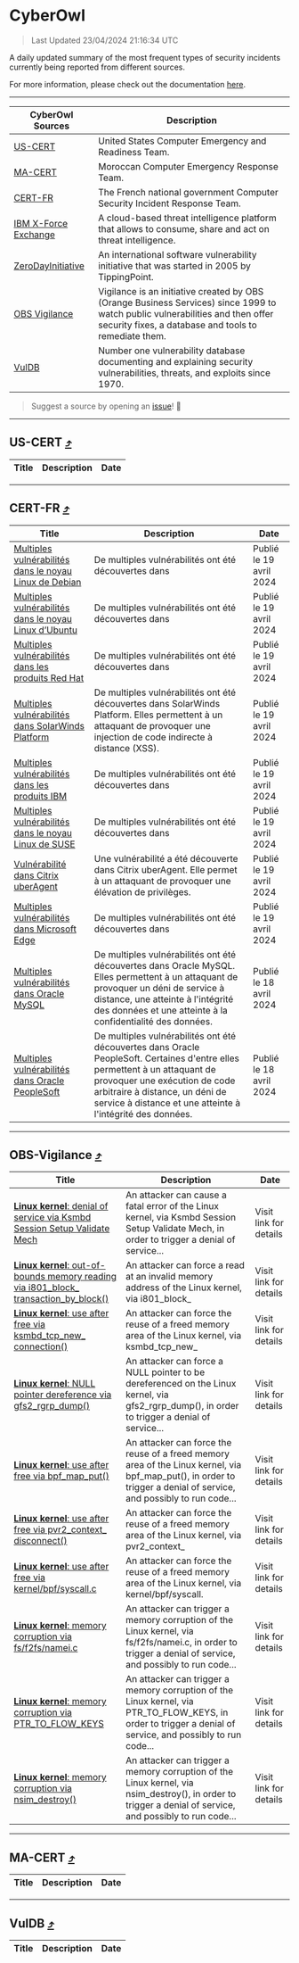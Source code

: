 
 <div id='top'></div>

# CyberOwl

 > Last Updated 23/04/2024 21:16:34 UTC
 
 A daily updated summary of the most frequent types of security incidents currently being reported from different sources.
 
 For more information, please check out the documentation [here](./docs/README.md).
 
 ---
 |CyberOwl Sources|Description|
 |---|---|
 |[US-CERT](#us-cert-arrow_heading_up)|United States Computer Emergency and Readiness Team.|
 |[MA-CERT](#ma-cert-arrow_heading_up)|Moroccan Computer Emergency Response Team.|
 |[CERT-FR](#cert-fr-arrow_heading_up)|The French national government Computer Security Incident Response Team.|
 |[IBM X-Force Exchange](#ibmcloud-arrow_heading_up)|A cloud-based threat intelligence platform that allows to consume, share and act on threat intelligence.|
 |[ZeroDayInitiative](#zerodayinitiative-arrow_heading_up)|An international software vulnerability initiative that was started in 2005 by TippingPoint.|
 |[OBS Vigilance](#obs-vigilance-arrow_heading_up)|Vigilance is an initiative created by OBS (Orange Business Services) since 1999 to watch public vulnerabilities and then offer security fixes, a database and tools to remediate them.|
 |[VulDB](#vuldb-arrow_heading_up)|Number one vulnerability database documenting and explaining security vulnerabilities, threats, and exploits since 1970.|
 
 > Suggest a source by opening an [issue](https://github.com/karimhabush/cyberowl/issues)! :raised_hands:
 ---

## US-CERT [:arrow_heading_up:](#cyberowl)

 |Title|Description|Date|
 |---|---|---|
 
 ---

## CERT-FR [:arrow_heading_up:](#cyberowl)

 |Title|Description|Date|
 |---|---|---|
 |[Multiples vulnérabilités dans le noyau Linux de Debian](https://www.cert.ssi.gouv.fr/avis/CERTFR-2024-AVI-0334/)|De multiples vulnérabilités ont été découvertes dans |Publié le 19 avril 2024|
 |[Multiples vulnérabilités dans le noyau Linux d’Ubuntu](https://www.cert.ssi.gouv.fr/avis/CERTFR-2024-AVI-0333/)|De multiples vulnérabilités ont été découvertes dans |Publié le 19 avril 2024|
 |[Multiples vulnérabilités dans les produits Red Hat](https://www.cert.ssi.gouv.fr/avis/CERTFR-2024-AVI-0332/)|De multiples vulnérabilités ont été découvertes dans |Publié le 19 avril 2024|
 |[Multiples vulnérabilités dans SolarWinds Platform](https://www.cert.ssi.gouv.fr/avis/CERTFR-2024-AVI-0331/)|De multiples vulnérabilités ont été découvertes dans SolarWinds Platform. Elles permettent à un attaquant de provoquer une injection de code indirecte à distance (XSS).|Publié le 19 avril 2024|
 |[Multiples vulnérabilités dans les produits IBM](https://www.cert.ssi.gouv.fr/avis/CERTFR-2024-AVI-0330/)|De multiples vulnérabilités ont été découvertes dans |Publié le 19 avril 2024|
 |[Multiples vulnérabilités dans le noyau Linux de SUSE](https://www.cert.ssi.gouv.fr/avis/CERTFR-2024-AVI-0329/)|De multiples vulnérabilités ont été découvertes dans |Publié le 19 avril 2024|
 |[Vulnérabilité dans Citrix uberAgent](https://www.cert.ssi.gouv.fr/avis/CERTFR-2024-AVI-0328/)|Une vulnérabilité a été découverte dans Citrix uberAgent. Elle permet à un attaquant de provoquer une élévation de privilèges.|Publié le 19 avril 2024|
 |[Multiples vulnérabilités dans Microsoft Edge](https://www.cert.ssi.gouv.fr/avis/CERTFR-2024-AVI-0327/)|De multiples vulnérabilités ont été découvertes dans |Publié le 19 avril 2024|
 |[Multiples vulnérabilités dans Oracle MySQL](https://www.cert.ssi.gouv.fr/avis/CERTFR-2024-AVI-0326/)|De multiples vulnérabilités ont été découvertes dans Oracle MySQL. Elles permettent à un attaquant de provoquer un déni de service à distance, une atteinte à l'intégrité des données et une atteinte à la confidentialité des données.|Publié le 18 avril 2024|
 |[Multiples vulnérabilités dans Oracle PeopleSoft](https://www.cert.ssi.gouv.fr/avis/CERTFR-2024-AVI-0325/)|De multiples vulnérabilités ont été découvertes dans Oracle PeopleSoft. Certaines d'entre elles permettent à un attaquant de provoquer une exécution de code arbitraire à distance, un déni de service à distance et une atteinte à l'intégrité des données.|Publié le 18 avril 2024|
 
 ---

## OBS-Vigilance [:arrow_heading_up:](#cyberowl)

 |Title|Description|Date|
 |---|---|---|
 |[<a href="https://vigilance.fr/vulnerability/Linux-kernel-denial-of-service-via-Ksmbd-Session-Setup-Validate-Mech-43632" class="noirorange"><b>Linux kernel</b>: denial of service via Ksmbd Session Setup Validate Mech</a>](https://vigilance.fr/vulnerability/Linux-kernel-denial-of-service-via-Ksmbd-Session-Setup-Validate-Mech-43632)|An attacker can cause a fatal error of the Linux kernel, via Ksmbd Session Setup Validate Mech, in order to trigger a denial of service...|Visit link for details|
 |[<a href="https://vigilance.fr/vulnerability/Linux-kernel-out-of-bounds-memory-reading-via-i801-block-transaction-by-block-43631" class="noirorange"><b>Linux kernel</b>: out-of-bounds memory reading via i801_block_<wbr>transaction_by_<wbr>block()</wbr></wbr></a>](https://vigilance.fr/vulnerability/Linux-kernel-out-of-bounds-memory-reading-via-i801-block-transaction-by-block-43631)|An attacker can force a read at an invalid memory address of the Linux kernel, via i801_block_|Visit link for details|
 |[<a href="https://vigilance.fr/vulnerability/Linux-kernel-use-after-free-via-ksmbd-tcp-new-connection-43630" class="noirorange"><b>Linux kernel</b>: use after free via ksmbd_tcp_new_<wbr>connection()</wbr></a>](https://vigilance.fr/vulnerability/Linux-kernel-use-after-free-via-ksmbd-tcp-new-connection-43630)|An attacker can force the reuse of a freed memory area of the Linux kernel, via ksmbd_tcp_new_|Visit link for details|
 |[<a href="https://vigilance.fr/vulnerability/Linux-kernel-NULL-pointer-dereference-via-gfs2-rgrp-dump-43625" class="noirorange"><b>Linux kernel</b>: NULL pointer dereference via gfs2_rgrp_dump()</a>](https://vigilance.fr/vulnerability/Linux-kernel-NULL-pointer-dereference-via-gfs2-rgrp-dump-43625)|An attacker can force a NULL pointer to be dereferenced on the Linux kernel, via gfs2_rgrp_dump(), in order to trigger a denial of service...|Visit link for details|
 |[<a href="https://vigilance.fr/vulnerability/Linux-kernel-use-after-free-via-bpf-map-put-43623" class="noirorange"><b>Linux kernel</b>: use after free via bpf_map_put()</a>](https://vigilance.fr/vulnerability/Linux-kernel-use-after-free-via-bpf-map-put-43623)|An attacker can force the reuse of a freed memory area of the Linux kernel, via bpf_map_put(), in order to trigger a denial of service, and possibly to run code...|Visit link for details|
 |[<a href="https://vigilance.fr/vulnerability/Linux-kernel-use-after-free-via-pvr2-context-disconnect-43622" class="noirorange"><b>Linux kernel</b>: use after free via pvr2_context_<wbr>disconnect()</wbr></a>](https://vigilance.fr/vulnerability/Linux-kernel-use-after-free-via-pvr2-context-disconnect-43622)|An attacker can force the reuse of a freed memory area of the Linux kernel, via pvr2_context_|Visit link for details|
 |[<a href="https://vigilance.fr/vulnerability/Linux-kernel-use-after-free-via-kernel-bpf-syscall-c-43621" class="noirorange"><b>Linux kernel</b>: use after free via kernel/bpf/syscall.c</a>](https://vigilance.fr/vulnerability/Linux-kernel-use-after-free-via-kernel-bpf-syscall-c-43621)|An attacker can force the reuse of a freed memory area of the Linux kernel, via kernel/bpf/syscall.|Visit link for details|
 |[<a href="https://vigilance.fr/vulnerability/Linux-kernel-memory-corruption-via-fs-f2fs-namei-c-43620" class="noirorange"><b>Linux kernel</b>: memory corruption via fs/f2fs/namei.c</a>](https://vigilance.fr/vulnerability/Linux-kernel-memory-corruption-via-fs-f2fs-namei-c-43620)|An attacker can trigger a memory corruption of the Linux kernel, via fs/f2fs/namei.c, in order to trigger a denial of service, and possibly to run code...|Visit link for details|
 |[<a href="https://vigilance.fr/vulnerability/Linux-kernel-memory-corruption-via-PTR-TO-FLOW-KEYS-43619" class="noirorange"><b>Linux kernel</b>: memory corruption via PTR_TO_FLOW_KEYS</a>](https://vigilance.fr/vulnerability/Linux-kernel-memory-corruption-via-PTR-TO-FLOW-KEYS-43619)|An attacker can trigger a memory corruption of the Linux kernel, via PTR_TO_FLOW_KEYS, in order to trigger a denial of service, and possibly to run code...|Visit link for details|
 |[<a href="https://vigilance.fr/vulnerability/Linux-kernel-memory-corruption-via-nsim-destroy-43616" class="noirorange"><b>Linux kernel</b>: memory corruption via nsim_destroy()</a>](https://vigilance.fr/vulnerability/Linux-kernel-memory-corruption-via-nsim-destroy-43616)|An attacker can trigger a memory corruption of the Linux kernel, via nsim_destroy(), in order to trigger a denial of service, and possibly to run code...|Visit link for details|
 
 ---

## MA-CERT [:arrow_heading_up:](#cyberowl)

 |Title|Description|Date|
 |---|---|---|
 
 ---

## VulDB [:arrow_heading_up:](#cyberowl)

 |Title|Description|Date|
 |---|---|---|
 